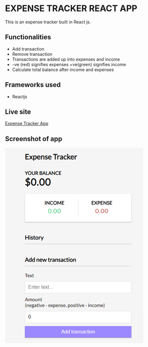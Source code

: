 # EXPENSE TRACKER REACT APP
This is an expense tracker built in React js.

## Functionalities
<ul>
  <li>Add transaction</li>
  <li>Remove transaction</li>
  <li>Transactions are added up into expenses and income</li>
  <li>-ve (red) signifies expenses +ve(green) signifies income</li>
  <li>Calculate total balance after income and expenses</li>
</ul>

## Frameworks used
<ul>
  <li>Reactjs</li>
</ul>

## Live site 
[Expense Tracker App](https://expensetracker-react-app.netlify.app/)

## Screenshot of app
<img src = "images/React App.png">



